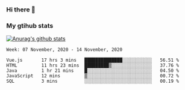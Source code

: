 ### Hi there 👋

### My gtihub stats

[![Anurag's github stats](https://github-readme-stats.vercel.app/api?username=gaozhidong)](https://github.com/gaozhidong/github-readme-stats)

<!--START_SECTION:waka-->
```text
Week: 07 November, 2020 - 14 November, 2020

Vue.js       17 hrs 3 mins   ██████████████░░░░░░░░░░░   56.51 % 
HTML         11 hrs 23 mins  █████████▒░░░░░░░░░░░░░░░   37.76 % 
Java         1 hr 21 mins    █░░░░░░░░░░░░░░░░░░░░░░░░   04.50 % 
JavaScript   12 mins         ▒░░░░░░░░░░░░░░░░░░░░░░░░   00.72 % 
SQL          3 mins          ░░░░░░░░░░░░░░░░░░░░░░░░░   00.19 % 
```
<!--END_SECTION:waka-->